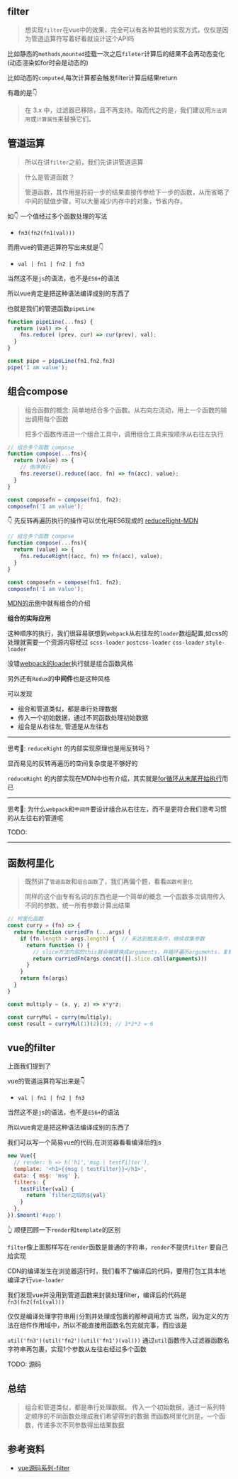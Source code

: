 ## filter
> 想实现`filter`在vue中的效果，完全可以有各种其他的实现方式，仅仅是因为管道运算符写着好看就设计这个API吗

比如静态的`methods`,`mounted`挂载一次之后`fileter`计算后的结果不会再动态变化(动态渲染如for时会是动态的)

比如动态的`computed`,每次计算都会触发filter计算后结果return

有趣的是👇

> 在 3.x 中，过滤器已移除，且不再支持。取而代之的是，我们建议用`方法调用`或`计算属性`来替换它们。

## 管道运算
> 所以在讲`filter`之前，我们先讲讲管道运算

> 什么是管道函数？
> 
> 管道函数，其作用是将前一步的结果直接传参给下一步的函数，从而省略了中间的赋值步骤，可以大量减少内存中的对象，节省内存。

如👇 一个值经过多个函数处理的写法
- `fn3(fn2(fn1(val)))`

而用vue的管道运算符写出来就是👇
- `val | fn1 | fn2 | fn3`

当然这不是`js`的语法，也不是`ES6+`的语法

所以vue肯定是把这种语法编译成别的东西了

也就是我们的管道函数`pipeLine`
```js
function pipeLine(...fns) {
  return (val) => {
    fns.reduce( (prev, cur) => cur(prev), val);
  }
}

const pipe = pipeLine(fn1,fn2,fn3)
pipe('I am value');
```

## 组合compose
> 组合函数的概念: 简单地结合多个函数。从右向左流动，用上一个函数的输出调用每个函数
> 
> 把多个函数传递进一个组合工具中，调用组合工具来按顺序从右往左执行

```js
// 组合多个函数 compose
function compose(...fns){
  return (value) => {
    // 倒序执行
    fns.reverse().reduce((acc, fn) => fn(acc), value);
  }
}

const composefn = compose(fn1, fn2);
composefn('I am value');
```
👇 先反转再遍历执行的操作可以优化用ES6现成的 [reduceRight-MDN](https://developer.mozilla.org/zh-CN/docs/Web/JavaScript/Reference/Global_Objects/Array/ReduceRight)

```js
// 组合多个函数 compose
function compose(...fns){
  return (value) => {
    fns.reduceRight((acc, fn) => fn(acc), value);
  }
}

const composefn = compose(fn1, fn2);
composefn('I am value');
```

[MDN的示例](https://developer.mozilla.org/zh-CN/docs/Web/JavaScript/Reference/Global_Objects/Array/ReduceRight#定义可组合函数)中就有组合的介绍

**组合的实际应用**

这种顺序的执行，我们很容易联想到`webpack`从右往左的`loader`数组配置,如css的处理就需要一个资源内容经过 `scss-loader` `postcss-loader` `css-loader` `style-loader`

没错[webpack的loader](../webpack/重学webpack-03loader.md)执行就是组合函数风格

另外还有`Redux`的**中间件**也是这种风格

可以发现
- 组合和管道类似，都是串行处理数据
- 传入一个初始数据，通过不同函数处理初始数据
- 组合是从右往左, 管道是从左往右

---

思考🤔: `reduceRight` 的内部实现原理也是用反转吗？

显而易见的反转再遍历的空间复杂度是不够好的

`reduceRight` 的内部实现在MDN中也有介绍，其实就是[for循环从末尾开始执行](https://developer.mozilla.org/zh-CN/docs/Web/JavaScript/Reference/Global_Objects/Array/ReduceRight#兼容旧环境（polyfill）)而已

---

思考🤔: 为什么`webpack`和`中间件`要设计组合从右往左，而不是更符合我们思考习惯的从左往右的管道呢

TODO: 

---

## 函数柯里化
> 既然讲了`管道函数`和`组合函数`了，我们再偏个题，看看`函数柯里化`
>
> 同样的这个由专有名词的东西也是一个简单的概念
> 一个函数多次调用传入不同的参数，统一所有参数计算出结果

```js
// 柯里化函数
const curry = (fn) => {
  return function curriedFn (...args) {
    if (fn.length > args.length) {  // 未达到触发条件，继续收集参数
      return function () {
        // slice方法内部的this就会被替换成arguments，并循环遍历arguments，复制到新数组返回，这样就得到了一个复制arguments类数组的数组对象。
        return curriedFn(args.concat([].slice.call(arguments)))
      }
    }
    return fn(args)
  }
}

const multiply = (x, y, z) => x*y*z;

const curryMul = curry(multiply);
const result = curryMul(1)(2)(3); // 1*2*3 = 6
```

## vue的filter
上面我们提到了

vue的管道运算符写出来是👇
- `val | fn1 | fn2 | fn3`

当然这不是`js`的语法，也不是`ES6+`的语法

所以vue肯定是把这种语法编译成别的东西了

我们可以写一个简易vue的代码,在浏览器看看编译后的js
```js
new Vue({
  // render: h => h('h1','msg | testFilter'),
  template: '<h1>{{msg | testFilter}}</h1>',
  data: { msg: 'msg' },
  filters: {
    testFilter(val) {
      return `filter之后的${val}`
    }
  },
}).$mount('#app')
```
👆 顺便回顾一下`render`和`template`的区别

`filter`像上面那样写在`render`函数是普通的字符串，`render`不提供`filter`
要自己给实现

CDN的编译发生在浏览器运行时，我们看不了编译后的代码，要用打包工具本地编译才行`vue-loader`

我们发现vue并没用到管道函数来封装处理filter，编译后的代码是 `fn3(fn2(fn1(val)))`

仅仅是编译处理字符串用`|`分割并处理成包裹的那种调用方式
当然，因为定义的方法在组件作用域中，所以不能直接用函数名包完就完事，而应该是

`util('fn3')(util('fn2')(util('fn1')(val)))` 通过`util`函数传入过滤器函数名字符串再包裹，实现1个参数从左往右经过多个函数

TODO: 源码

## 总结
> 组合和管道类似，都是串行处理数据。
> 传入一个初始数据，通过一系列特定顺序的不同函数处理成我们希望得到的数据
> 而函数柯里化则是，一个函数，传递多次不同参数得出结果数据

## 参考资料
- [vue源码系列-filter](https://vue-js.com/learn-vue/filter/filterPrinciple.html#_1-前言)